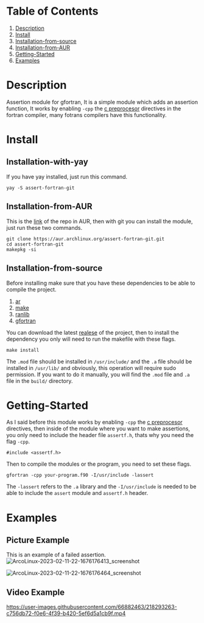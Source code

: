# Table of Contents
1. [Description](#Description)
2. [Install](#Install)
3. [Installation-from-source](#Installation-from-source)
4. [Installation-from-AUR](#Installation-from-AUR)
5. [Getting-Started](#Getting-Started)
6. [Examples](#Examples)

# Description
Assertion module for gfortran, It is a simple module which adds an assertion function, It works by enabling `-cpp` the [c preprocesor](https://gcc.gnu.org/onlinedocs/gfortran/Preprocessing-Options.html) directives in the fortran compiler, many fotrans compilers have this functionality.
# Install
## Installation-with-yay
If you have yay installed, just run this command.
```
yay -S assert-fortran-git
```
## Installation-from-AUR
This is the [link](https://aur.archlinux.org/assert-fortran-git.git) of the repo in AUR, then with git you can install the module, just run these two commands.
```
git clone https://aur.archlinux.org/assert-fortran-git.git
cd assert-fortran-git
makepkg -si
```
## Installation-from-source
Before installing make sure that you have these dependencies to be able to compile the project.
1. [ar](https://man.archlinux.org/man/ar.1.en)
2. [make](https://man.archlinux.org/man/make.1)
3. [ranlib](https://man.archlinux.org/man/ranlib.1)
4. [gfortran](https://man.archlinux.org/man/gfortran.1)

You can download the latest [realese](https://github.com/alecksandr26/Fortran-Assertion-Module/releases) of the project, then to install the dependency you only will need to run the makefile with these flags.
```
make install
```
The `.mod` file should be installed in `/usr/include/` and the `.a` file should be installed in
`/usr/lib/` and obviously, this operation will require sudo permission.
If you want to do it manually, you will find the `.mod` file and `.a` file in the `build/` directory.
# Getting-Started
As I said before this module works by enabling `-cpp` the [c preprocesor](https://gcc.gnu.org/onlinedocs/gfortran/Preprocessing-Options.html) directives,
then inside of the module where you want to make assertions, you only need to include the header file `assertf.h`, thats why you need the flag `-cpp`.
```
#include <assertf.h>
```
Then to compile the modules or the program, you need to set these flags.
```
gfortran -cpp your-program.f90 -I/usr/include -lassert
```
The `-lassert` refers to the `.a` library and the `-I/usr/include` is needed to be able to include the `assert` module and `assertf.h` header. 

# Examples
## Picture Example
This is an example of a failed assertion.
![ArcoLinux-2023-02-11-22-1676176413_screenshot](https://user-images.githubusercontent.com/66882463/218293166-c2df5e93-522b-4b2e-baed-5fbc2204b16d.png)


![ArcoLinux-2023-02-11-22-1676176464_screenshot](https://user-images.githubusercontent.com/66882463/218293187-4bb0351c-a823-4a6c-9074-4338943b7e72.png)
## Video Example
https://user-images.githubusercontent.com/66882463/218293263-c756db72-f0e6-4f39-b420-5ef6d5a1cb9f.mp4
